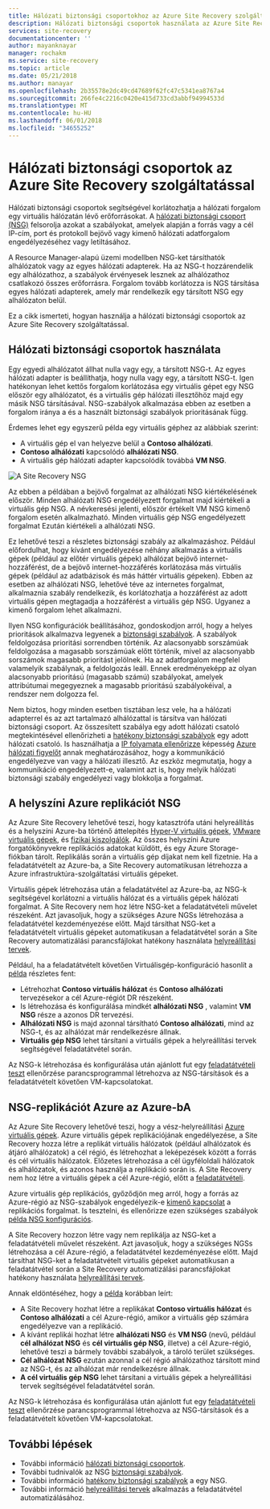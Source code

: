```yaml
---
title: Hálózati biztonsági csoportokhoz az Azure Site Recovery szolgáltatással |} Microsoft Docs
description: Hálózati biztonsági csoportok használata az Azure Site Recovery vész-helyreállítási és áttelepítés
services: site-recovery
documentationcenter: ''
author: mayanknayar
manager: rochakm
ms.service: site-recovery
ms.topic: article
ms.date: 05/21/2018
ms.author: manayar
ms.openlocfilehash: 2b35578e2dc49cd47689f62fc47c5341ea8767a4
ms.sourcegitcommit: 266fe4c2216c0420e415d733cd3abbf94994533d
ms.translationtype: MT
ms.contentlocale: hu-HU
ms.lasthandoff: 06/01/2018
ms.locfileid: "34655252"
---
```

# <a name="network-security-groups-with-azure-site-recovery"></a>Hálózati biztonsági csoportok az Azure Site Recovery szolgáltatással

Hálózati biztonsági csoportok segítségével korlátozhatja a hálózati forgalom egy virtuális hálózatán lévő erőforrásokat. A [hálózati biztonsági csoport (NSG)](../virtual-network/security-overview.md#network-security-groups) felsorolja azokat a szabályokat, amelyek alapján a forrás vagy a cél IP-cím, port és protokoll bejövő vagy kimenő hálózati adatforgalom engedélyezéséhez vagy letiltásához.

A Resource Manager-alapú üzemi modellben NSG-ket társíthatók alhálózatok vagy az egyes hálózati adapterek. Ha az NSG-t hozzárendelik egy alhálózathoz, a szabályok érvényesek lesznek az alhálózathoz csatlakozó összes erőforrásra. Forgalom tovább korlátozza is NGS társítása egyes hálózati adapterek, amely már rendelkezik egy társított NSG egy alhálózaton belül.

Ez a cikk ismerteti, hogyan használja a hálózati biztonsági csoportok az Azure Site Recovery szolgáltatással.

## <a name="using-network-security-groups"></a>Hálózati biztonsági csoportok használata

Egy egyedi alhálózatot állhat nulla vagy egy, a társított NSG-t. Az egyes hálózati adapter is beállíthatja, hogy nulla vagy egy, a társított NSG-t. Igen hatékonyan lehet kettős forgalom korlátozása egy virtuális gépet egy NSG először egy alhálózatot, és a virtuális gép hálózati illesztőhöz majd egy másik NSG társításával. NSG-szabályok alkalmazása ebben az esetben a forgalom iránya a és a használt biztonsági szabályok prioritásának függ.

Érdemes lehet egy egyszerű példa egy virtuális géphez az alábbiak szerint:
-   A virtuális gép el van helyezve belül a **Contoso alhálózati**.
-   **Contoso alhálózati** kapcsolódó **alhálózati NSG**.
-   A virtuális gép hálózati adapter kapcsolódik továbbá **VM NSG**.

![A Site Recovery NSG](./media/concepts-network-security-group-with-site-recovery/site-recovery-with-network-security-group.png)

Az ebben a példában a bejövő forgalmat az alhálózati NSG kiértékelésének először. Minden alhálózati NSG engedélyezett forgalmat majd kiértékeli a virtuális gép NSG. A névkeresési jelenti, először értékelt VM NSG kimenő forgalom esetén alkalmazható. Minden virtuális gép NSG engedélyezett forgalmat Ezután kiértékeli a alhálózati NSG.

Ez lehetővé teszi a részletes biztonsági szabály az alkalmazáshoz. Például előfordulhat, hogy kívánt engedélyezése néhány alkalmazás a virtuális gépek (például az előtér virtuális gépek) alhálózat bejövő internet-hozzáférést, de a bejövő internet-hozzáférés korlátozása más virtuális gépek (például az adatbázisok és más háttér virtuális gépeken). Ebben az esetben az alhálózati NSG, lehetővé téve az internetes forgalmat, alkalmaznia szabály rendelkezik, és korlátozhatja a hozzáférést az adott virtuális gépen megtagadja a hozzáférést a virtuális gép NSG. Ugyanez a kimenő forgalom lehet alkalmazni.

Ilyen NSG konfigurációk beállításához, gondoskodjon arról, hogy a helyes prioritások alkalmazva legyenek a [biztonsági szabályok](../virtual-network/security-overview.md#security-rules). A szabályok feldolgozása prioritási sorrendben történik. Az alacsonyabb sorszámúak feldolgozása a magasabb sorszámúak előtt történik, mivel az alacsonyabb sorszámok magasabb prioritást jelölnek. Ha az adatforgalom megfelel valamelyik szabálynak, a feldolgozás leáll. Ennek eredményeképp az olyan alacsonyabb prioritású (magasabb számú) szabályokat, amelyek attribútumai megegyeznek a magasabb prioritású szabályokéival, a rendszer nem dolgozza fel.

Nem biztos, hogy minden esetben tisztában lesz vele, ha a hálózati adapterrel és az azt tartalmazó alhálózattal is társítva van hálózati biztonsági csoport. Az összesített szabálya egy adott hálózati csatoló megtekintésével ellenőrizheti a [hatékony biztonsági szabályok](../virtual-network/virtual-network-network-interface.md#view-effective-security-rules) egy adott hálózati csatoló. Is használhatja a [IP folyamata ellenőrizze](../network-watcher/diagnose-vm-network-traffic-filtering-problem.md) képesség [Azure hálózati figyelőt](../network-watcher/network-watcher-monitoring-overview.md) annak meghatározásához, hogy a kommunikáció engedélyezve van vagy a hálózati illesztő. Az eszköz megmutatja, hogy a kommunikáció engedélyezett-e, valamint azt is, hogy melyik hálózati biztonsági szabály engedélyezi vagy blokkolja a forgalmat.

## <a name="on-premises-to-azure-replication-with-nsg"></a>A helyszíni Azure replikációt NSG

Az Azure Site Recovery lehetővé teszi, hogy katasztrófa utáni helyreállítás és a helyszíni Azure-ba történő áttelepítés [Hyper-V virtuális gépek](hyper-v-azure-architecture.md), [VMware virtuális gépek](vmware-azure-architecture.md), és [fizikai kiszolgálók](physical-azure-architecture.md). Az összes helyszíni Azure forgatókönyvekre replikációs adatokat küldött, és egy Azure Storage-fiókban tárolt. Replikálás során a virtuális gép díjakat nem kell fizetnie. Ha a feladatátvételt az Azure-ba, a Site Recovery automatikusan létrehozza a Azure infrastruktúra-szolgáltatási virtuális gépeket.

Virtuális gépek létrehozása után a feladatátvétel az Azure-ba, az NSG-k segítségével korlátozni a virtuális hálózat és a virtuális gépek hálózati forgalmat. A Site Recovery nem hoz létre NSG-ket a feladatátvételi művelet részeként. Azt javasoljuk, hogy a szükséges Azure NGSs létrehozása a feladatátvétel kezdeményezése előtt. Majd társíthat NSG-ket a feladatátvételt virtuális gépeket automatikusan a feladatátvétel során a Site Recovery automatizálási parancsfájlokat hatékony használata [helyreállítási tervek](site-recovery-create-recovery-plans.md).

Például, ha a feladatátvételt követően Virtuálisgép-konfiguráció hasonlít a [példa](concepts-network-security-group-with-site-recovery.md#using-network-security-groups) részletes fent:
-   Létrehozhat **Contoso virtuális hálózat** és **Contoso alhálózati** tervezésekor a cél Azure-régiót DR részeként.
-   Is létrehozása és konfigurálása mindkét **alhálózati NSG** , valamint **VM NSG** része a azonos DR tervezési.
-   **Alhálózati NSG** is majd azonnal társítható **Contoso alhálózati**, mind az NSG-t, és az alhálózat már rendelkezésre állnak.
-   **Virtuális gép NSG** lehet társítani a virtuális gépek a helyreállítási tervek segítségével feladatátvétel során.

Az NSG-k létrehozása és konfigurálása után ajánlott fut egy [feladatátvételi teszt](site-recovery-test-failover-to-azure.md) ellenőrzése parancsprogrammal létrehozva az NSG-társítások és a feladatátvételt követően VM-kapcsolatokat.

## <a name="azure-to-azure-replication-with-nsg"></a>NSG-replikációt Azure az Azure-bA

Az Azure Site Recovery lehetővé teszi, hogy a vész-helyreállítási [Azure virtuális gépek](azure-to-azure-architecture.md). Azure virtuális gépek replikációjának engedélyezése, a Site Recovery hozza létre a replikát virtuális hálózatok (például alhálózatok és átjáró alhálózatok) a cél régió, és létrehozhat a leképezések között a forrás és cél virtuális hálózatok. Előzetes létrehozása a cél ügyféloldali hálózatok és alhálózatok, és azonos használja a replikáció során is. A Site Recovery nem hoz létre a virtuális gépek a cél Azure-régió, előtt a [feladatátvételi](azure-to-azure-tutorial-failover-failback.md).

Azure virtuális gép replikációs, győződjön meg arról, hogy a forrás az Azure-régió az NSG-szabályok engedélyezik-e [kimenő kapcsolat](azure-to-azure-about-networking.md#outbound-connectivity-for-ip-address-ranges) a replikációs forgalmat. Is tesztelni, és ellenőrizze ezen szükséges szabályok [példa NSG konfigurációs](azure-to-azure-about-networking.md#example-nsg-configuration).

A Site Recovery hozzon létre vagy nem replikálja az NSG-ket a feladatátvételi művelet részeként. Azt javasoljuk, hogy a szükséges NGSs létrehozása a cél Azure-régió, a feladatátvétel kezdeményezése előtt. Majd társíthat NSG-ket a feladatátvételt virtuális gépeket automatikusan a feladatátvétel során a Site Recovery automatizálási parancsfájlokat hatékony használata [helyreállítási tervek](site-recovery-create-recovery-plans.md).

Annak eldöntéséhez, hogy a [példa](concepts-network-security-group-with-site-recovery.md#using-network-security-groups) korábban leírt:
-   A Site Recovery hozhat létre a replikákat **Contoso virtuális hálózat** és **Contoso alhálózati** a cél Azure-régió, amikor a virtuális gép számára engedélyezve van a replikáció.
-   A kívánt replikái hozhat létre **alhálózati NSG** és **VM NSG** (nevű, például **cél alhálózat NSG** és **cél virtuális gép NSG**, illetve) a cél Azure-régió, lehetővé teszi a bármely további szabályok, a tároló terület szükséges.
-   **Cél alhálózat NSG** ezután azonnal a cél régió alhálózathoz társított mind az NSG-t, és az alhálózat már rendelkezésre állnak.
-   **A cél virtuális gép NSG** lehet társítani a virtuális gépek a helyreállítási tervek segítségével feladatátvétel során.

Az NSG-k létrehozása és konfigurálása után ajánlott fut egy [feladatátvételi teszt](azure-to-azure-tutorial-dr-drill.md) ellenőrzése parancsprogrammal létrehozva az NSG-társítások és a feladatátvételt követően VM-kapcsolatokat.

## <a name="next-steps"></a>További lépések
-   További információ [hálózati biztonsági csoportok](../virtual-network/security-overview.md#network-security-groups).
-   További tudnivalók az NSG [biztonsági szabályok](../virtual-network/security-overview.md#security-rules).
-   További információ [hatékony biztonsági szabályok](../virtual-network/diagnose-network-traffic-filter-problem.md) a egy NSG.
-   További információ [helyreállítási tervek](site-recovery-create-recovery-plans.md) alkalmazás a feladatátvétel automatizálásához.
